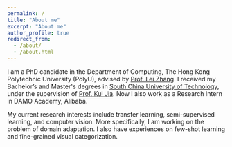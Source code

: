 ```yaml
---
permalink: /
title: "About me"
excerpt: "About me"
author_profile: true
redirect_from: 
  - /about/
  - /about.html
---
```


<!-- <p align="center">
  <img src="https://caozhangjie.github.io/files/caozhangjie_img.jpg?raw=true" alt="Photo" style="width: 450px;"/> 
</p> -->

I am a PhD candidate in the Department of Computing, The Hong Kong Polytechnic University (PolyU), advised by [Prof. Lei Zhang](https://scholar.google.co.uk/citations?user=tAK5l1IAAAAJ&hl=en&oi=ao). 
I received my Bachelor’s and Master's degrees in [South China University of Technology](http://www.scut.edu.cn/), under the supervision of [Prof. Kui Jia](https://scholar.google.co.uk/citations?user=Mf9VHRcAAAAJ&hl=en&oi=ao).
Now I also work as a Research Intern in DAMO Academy, Alibaba.


My current research interests include transfer learning, semi-supervised learning, and computer vision. 
More specifically, I am working on the problem of domain adaptation. I also have experiences on few-shot learning and fine-grained visual categorization.

